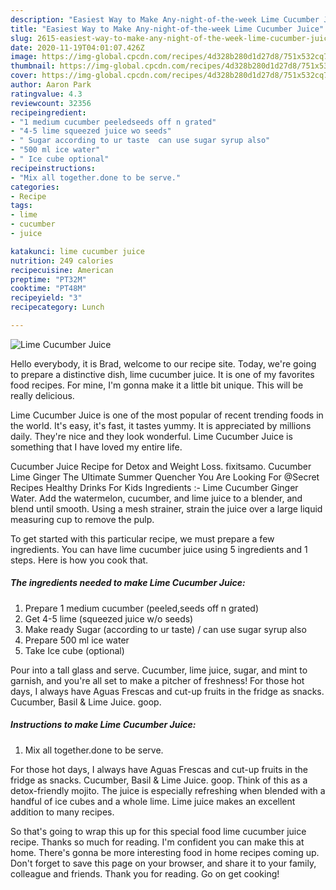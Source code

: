 ```yaml
---
description: "Easiest Way to Make Any-night-of-the-week Lime Cucumber Juice"
title: "Easiest Way to Make Any-night-of-the-week Lime Cucumber Juice"
slug: 2615-easiest-way-to-make-any-night-of-the-week-lime-cucumber-juice
date: 2020-11-19T04:01:07.426Z
image: https://img-global.cpcdn.com/recipes/4d328b280d1d27d8/751x532cq70/lime-cucumber-juice-recipe-main-photo.jpg
thumbnail: https://img-global.cpcdn.com/recipes/4d328b280d1d27d8/751x532cq70/lime-cucumber-juice-recipe-main-photo.jpg
cover: https://img-global.cpcdn.com/recipes/4d328b280d1d27d8/751x532cq70/lime-cucumber-juice-recipe-main-photo.jpg
author: Aaron Park
ratingvalue: 4.3
reviewcount: 32356
recipeingredient:
- "1 medium cucumber peeledseeds off n grated"
- "4-5 lime squeezed juice wo seeds"
- " Sugar according to ur taste  can use sugar syrup also"
- "500 ml ice water"
- " Ice cube optional"
recipeinstructions:
- "Mix all together.done to be serve."
categories:
- Recipe
tags:
- lime
- cucumber
- juice

katakunci: lime cucumber juice 
nutrition: 249 calories
recipecuisine: American
preptime: "PT32M"
cooktime: "PT48M"
recipeyield: "3"
recipecategory: Lunch

---
```



![Lime Cucumber Juice](https://img-global.cpcdn.com/recipes/4d328b280d1d27d8/751x532cq70/lime-cucumber-juice-recipe-main-photo.jpg)

Hello everybody, it is Brad, welcome to our recipe site. Today, we're going to prepare a distinctive dish, lime cucumber juice. It is one of my favorites food recipes. For mine, I'm gonna make it a little bit unique. This will be really delicious.

Lime Cucumber Juice is one of the most popular of recent trending foods in the world. It's easy, it's fast, it tastes yummy. It is appreciated by millions daily. They're nice and they look wonderful. Lime Cucumber Juice is something that I have loved my entire life.

Cucumber Juice Recipe for Detox and Weight Loss. fixitsamo. Cucumber Lime Ginger The Ultimate Summer Quencher You Are Looking For @Secret Recipes Healthy Drinks For Kids Ingredients :- Lime Cucumber Ginger Water. Add the watermelon, cucumber, and lime juice to a blender, and blend until smooth. Using a mesh strainer, strain the juice over a large liquid measuring cup to remove the pulp.


To get started with this particular recipe, we must prepare a few ingredients. You can have lime cucumber juice using 5 ingredients and 1 steps. Here is how you cook that.

<!--inarticleads1-->

##### The ingredients needed to make Lime Cucumber Juice:

1. Prepare 1 medium cucumber (peeled,seeds off n grated)
1. Get 4-5 lime (squeezed juice w/o seeds)
1. Make ready  Sugar (according to ur taste) / can use sugar syrup also
1. Prepare 500 ml ice water
1. Take  Ice cube (optional)


Pour into a tall glass and serve. Cucumber, lime juice, sugar, and mint to garnish, and you&#39;re all set to make a pitcher of freshness! For those hot days, I always have Aguas Frescas and cut-up fruits in the fridge as snacks. Cucumber, Basil &amp; Lime Juice. goop. 

<!--inarticleads2-->

##### Instructions to make Lime Cucumber Juice:

1. Mix all together.done to be serve.


For those hot days, I always have Aguas Frescas and cut-up fruits in the fridge as snacks. Cucumber, Basil &amp; Lime Juice. goop. Think of this as a detox-friendly mojito. The juice is especially refreshing when blended with a handful of ice cubes and a whole lime. Lime juice makes an excellent addition to many recipes. 

So that's going to wrap this up for this special food lime cucumber juice recipe. Thanks so much for reading. I'm confident you can make this at home. There's gonna be more interesting food in home recipes coming up. Don't forget to save this page on your browser, and share it to your family, colleague and friends. Thank you for reading. Go on get cooking!
